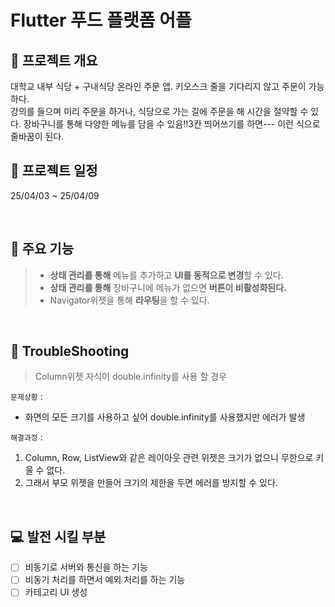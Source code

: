 # Flutter 푸드 플랫폼 어플

## 📣 프로젝트 개요

대학교 내부 식당 + 구내식당 온라인 주문 앱. 키오스크 줄을 기다리지 않고 주문이 가능하다.
<br /> 강의를 들으며 미리 주문을 하거나, 식당으로 가는 길에 주문을 해 시간을 절약할 수 있다.    장바구니를 통해 다양한 메뉴를 담을 수 있음!!3칸 띄어쓰기를 하면---
이런 식으로 줄바꿈이 된다.

## 📆 프로젝트 일정

25/04/03 ~ 25/04/09

<br/>

## 📑 주요 기능

> - **상태 관리를 통해** 메뉴를 추가하고 **UI를 동적으로 변경**할 수 있다.
> - **상태 관리를 통해** 장바구니에 메뉴가 없으면 **버튼이 비활성화된다.**
> - Navigator위젯을 통해 **라우팅**을 할 수 있다.

<br/>

## 🚨 TroubleShooting

> Column위젯 자식이 double.infinity를 사용 할 경우

`문제상황` :

- 화면의 모든 크기를 사용하고 싶어 double.infinity를 사용했지만 에러가 발생

`해결과정` :

1. Column, Row, ListView와 같은 레이아웃 관련 위젯은 크기가 없으니 무한으로 키울 수 없다.
2. 그래서 부모 위젯을 만들어 크기의 제한을 두면 에러를 방지할 수 있다.

<br/>

## 💻 발전 시킬 부분

- [ ] 비동기로 서버와 통신을 하는 기능
- [ ] 비동기 처리를 하면서 예외 처리를 하는 기능
- [ ] 카테고리 UI 생성

